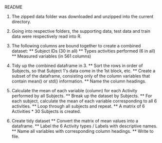 README

1. The zipped data folder was downloaded and unzipped into the current directory.

2. Going into respective folders, the supporting data, test data and train data were respectively read into R.

3. The following columns are bound together to create a combined dataset:
** Subject IDs (30 in all)
** Types activities performed (6 in all)
** Measured variables (in 561 columns)

4. Tidy up the combined dataframe in 3.
** Sort the rows in order of Subjects, so that Subject 1's data come in the 1st block, etc.
** Create a subset of the dataframe, consisting only of the column variables that contain mean() or std() information.
** Name the column headings.

5. Calculate the mean of each variable (column) for each Activity performed by all Subjects.
** Break up the dataset by Subjects.
** For each subject, calculate the mean of each variable corresponding to all 6 activities.
** Loop through all subjects and repeat.
** A matrix of 6 Activities * 30 Subjects is created.

6. Create tidy dataset
** Convert the matrix of mean values into a dataframe.
** Label the 6 Activity types / Labels with descriptive names.
** Name all variables with corresponding column headings.
** Write to file.